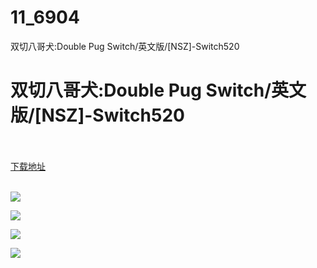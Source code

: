 # 11_6904
双切八哥犬:Double Pug Switch/英文版/[NSZ]-Switch520
# 双切八哥犬:Double Pug Switch/英文版/[NSZ]-Switch520
 <br/></br>
[下载地址](https://www.switch520.cc/article/6904 "下载地址")
<br/></br>

<p><span><strong><img src="https://www.switch520.cc/muke_img/upload_art_editor_20201025-1_3920bf6a851afbcfbe1f7e314c317454.jpg"></strong></span></p>
<p><span><strong><img src="https://www.switch520.cc/muke_img/upload_art_editor_20201025-1_1554a6923df76674545795ebd226fc01.jpg"></strong></span></p>
<p><span><strong><img src="https://www.switch520.cc/muke_img/upload_art_editor_20201025-1_6aec6d9a9940af01923a0524e5806f60.jpg"></strong></span></p>
<p><span><strong><img src="https://www.switch520.cc/muke_img/upload_art_editor_20201025-1_a79c2f8acfb22519fb1f696798f4e9ec.jpg"></strong></span></p>
<p></p>
<p></p>
